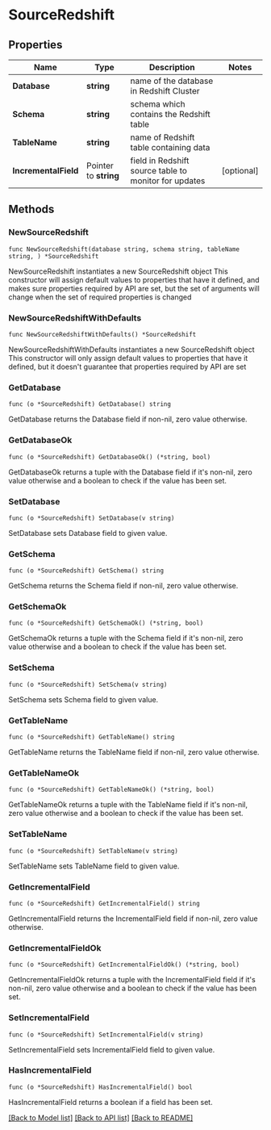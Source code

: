 # SourceRedshift

## Properties

Name | Type | Description | Notes
------------ | ------------- | ------------- | -------------
**Database** | **string** | name of the database in Redshift Cluster | 
**Schema** | **string** | schema which contains the Redshift table | 
**TableName** | **string** | name of Redshift table containing data | 
**IncrementalField** | Pointer to **string** | field in Redshift source table to monitor for updates | [optional] 

## Methods

### NewSourceRedshift

`func NewSourceRedshift(database string, schema string, tableName string, ) *SourceRedshift`

NewSourceRedshift instantiates a new SourceRedshift object
This constructor will assign default values to properties that have it defined,
and makes sure properties required by API are set, but the set of arguments
will change when the set of required properties is changed

### NewSourceRedshiftWithDefaults

`func NewSourceRedshiftWithDefaults() *SourceRedshift`

NewSourceRedshiftWithDefaults instantiates a new SourceRedshift object
This constructor will only assign default values to properties that have it defined,
but it doesn't guarantee that properties required by API are set

### GetDatabase

`func (o *SourceRedshift) GetDatabase() string`

GetDatabase returns the Database field if non-nil, zero value otherwise.

### GetDatabaseOk

`func (o *SourceRedshift) GetDatabaseOk() (*string, bool)`

GetDatabaseOk returns a tuple with the Database field if it's non-nil, zero value otherwise
and a boolean to check if the value has been set.

### SetDatabase

`func (o *SourceRedshift) SetDatabase(v string)`

SetDatabase sets Database field to given value.


### GetSchema

`func (o *SourceRedshift) GetSchema() string`

GetSchema returns the Schema field if non-nil, zero value otherwise.

### GetSchemaOk

`func (o *SourceRedshift) GetSchemaOk() (*string, bool)`

GetSchemaOk returns a tuple with the Schema field if it's non-nil, zero value otherwise
and a boolean to check if the value has been set.

### SetSchema

`func (o *SourceRedshift) SetSchema(v string)`

SetSchema sets Schema field to given value.


### GetTableName

`func (o *SourceRedshift) GetTableName() string`

GetTableName returns the TableName field if non-nil, zero value otherwise.

### GetTableNameOk

`func (o *SourceRedshift) GetTableNameOk() (*string, bool)`

GetTableNameOk returns a tuple with the TableName field if it's non-nil, zero value otherwise
and a boolean to check if the value has been set.

### SetTableName

`func (o *SourceRedshift) SetTableName(v string)`

SetTableName sets TableName field to given value.


### GetIncrementalField

`func (o *SourceRedshift) GetIncrementalField() string`

GetIncrementalField returns the IncrementalField field if non-nil, zero value otherwise.

### GetIncrementalFieldOk

`func (o *SourceRedshift) GetIncrementalFieldOk() (*string, bool)`

GetIncrementalFieldOk returns a tuple with the IncrementalField field if it's non-nil, zero value otherwise
and a boolean to check if the value has been set.

### SetIncrementalField

`func (o *SourceRedshift) SetIncrementalField(v string)`

SetIncrementalField sets IncrementalField field to given value.

### HasIncrementalField

`func (o *SourceRedshift) HasIncrementalField() bool`

HasIncrementalField returns a boolean if a field has been set.


[[Back to Model list]](../README.md#documentation-for-models) [[Back to API list]](../README.md#documentation-for-api-endpoints) [[Back to README]](../README.md)


